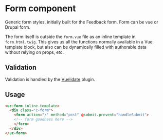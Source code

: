 # Form component

Generic form styles, initially built for the Feedback form. Form can be vue or Drupal form.

The form itself is outside the `form.vue` file as an inline template in `form.html.twig`. This gives us all the functions normally available in a Vue template block, but also can be dynamically filled with authorable data without relying on props, etc.

## Validation
Validation is handled by the [Vuelidate](https://monterail.github.io/vuelidate/) plugin.  

## Usage

```html
<uc-form inline-template>
  <div class="c-form">
    <form action="/" method="post" @submit.prevent="handleSubmit">
    <!-- form goodness here -->
    </form>
  </div>
</uc-form>
```